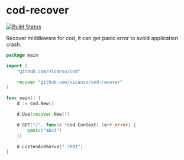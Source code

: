 # cod-recover

[![Build Status](https://img.shields.io/travis/vicanso/cod-recover.svg?label=linux+build)](https://travis-ci.org/vicanso/cod-recover)


Recover middleware for cod, it can get panic error to avoid application crash.

```go
package main

import (
	"github.com/vicanso/cod"

	recover "github.com/vicanso/cod-recover"
)

func main() {
	d := cod.New()

	d.Use(recover.New())

	d.GET("/", func(c *cod.Context) (err error) {
		panic("abcd")
	})

	d.ListenAndServe(":7001")
}

```